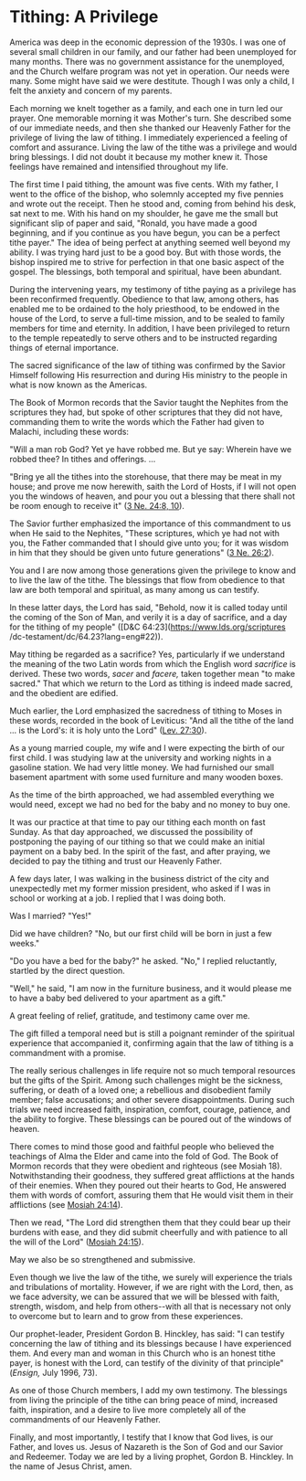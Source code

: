 # Tithing: A Privilege

America was deep in the economic depression of the 1930s. I was one of several
small children in our family, and our father had been unemployed for many
months. There was no government assistance for the unemployed, and the Church
welfare program was not yet in operation. Our needs were many. Some might have
said we were destitute. Though I was only a child, I felt the anxiety and
concern of my parents.

Each morning we knelt together as a family, and each one in turn led our
prayer. One memorable morning it was Mother's turn. She described some of our
immediate needs, and then she thanked our Heavenly Father for the privilege of
living the law of tithing. I immediately experienced a feeling of comfort and
assurance. Living the law of the tithe was a privilege and would bring
blessings. I did not doubt it because my mother knew it. Those feelings have
remained and intensified throughout my life.

The first time I paid tithing, the amount was five cents. With my father, I
went to the office of the bishop, who solemnly accepted my five pennies and
wrote out the receipt. Then he stood and, coming from behind his desk, sat
next to me. With his hand on my shoulder, he gave me the small but significant
slip of paper and said, "Ronald, you have made a good beginning, and if you
continue as you have begun, you can be a perfect tithe payer." The idea of
being perfect at anything seemed well beyond my ability. I was trying hard
just to be a good boy. But with those words, the bishop inspired me to strive
for perfection in that one basic aspect of the gospel. The blessings, both
temporal and spiritual, have been abundant.

During the intervening years, my testimony of tithe paying as a privilege has
been reconfirmed frequently. Obedience to that law, among others, has enabled
me to be ordained to the holy priesthood, to be endowed in the house of the
Lord, to serve a full-time mission, and to be sealed to family members for
time and eternity. In addition, I have been privileged to return to the temple
repeatedly to serve others and to be instructed regarding things of eternal
importance.

The sacred significance of the law of tithing was confirmed by the Savior
Himself following His resurrection and during His ministry to the people in
what is now known as the Americas.

The Book of Mormon records that the Savior taught the Nephites from the
scriptures they had, but spoke of other scriptures that they did not have,
commanding them to write the words which the Father had given to Malachi,
including these words:

"Will a man rob God? Yet ye have robbed me. But ye say: Wherein have we robbed
thee? In tithes and offerings. ...

"Bring ye all the tithes into the storehouse, that there may be meat in my
house; and prove me now herewith, saith the Lord of Hosts, if I will not open
you the windows of heaven, and pour you out a blessing that there shall not be
room enough to receive it" ([3 Ne. 24:8,
10](https://www.lds.org/scriptures/bofm/3-ne/24.8%2C10?lang=eng#7)).

The Savior further emphasized the importance of this commandment to us when He
said to the Nephites, "These scriptures, which ye had not with you, the Father
commanded that I should give unto you; for it was wisdom in him that they
should be given unto future generations" ([3 Ne.
26:2](https://www.lds.org/scriptures/bofm/3-ne/26.2?lang=eng#1)).

You and I are now among those generations given the privilege to know and to
live the law of the tithe. The blessings that flow from obedience to that law
are both temporal and spiritual, as many among us can testify.

In these latter days, the Lord has said, "Behold, now it is called today until
the coming of the Son of Man, and verily it is a day of sacrifice, and a day
for the tithing of my people" ([D&amp;C 64:23](https://www.lds.org/scriptures
/dc-testament/dc/64.23?lang=eng#22)).

May tithing be regarded as a sacrifice? Yes, particularly if we understand the
meaning of the two Latin words from which the English word _sacrifice_ is
derived. These two words, _sacer_ and _facere,_ taken together mean "to make
sacred." That which we return to the Lord as tithing is indeed made sacred,
and the obedient are edified.

Much earlier, the Lord emphasized the sacredness of tithing to Moses in these
words, recorded in the book of Leviticus: "And all the tithe of the land ... is
the Lord's: it is holy unto the Lord" ([Lev.
27:30](https://www.lds.org/scriptures/ot/lev/27.30?lang=eng#29)).

As a young married couple, my wife and I were expecting the birth of our first
child. I was studying law at the university and working nights in a gasoline
station. We had very little money. We had furnished our small basement
apartment with some used furniture and many wooden boxes.

As the time of the birth approached, we had assembled everything we would
need, except we had no bed for the baby and no money to buy one.

It was our practice at that time to pay our tithing each month on fast Sunday.
As that day approached, we discussed the possibility of postponing the paying
of our tithing so that we could make an initial payment on a baby bed. In the
spirit of the fast, and after praying, we decided to pay the tithing and trust
our Heavenly Father.

A few days later, I was walking in the business district of the city and
unexpectedly met my former mission president, who asked if I was in school or
working at a job. I replied that I was doing both.

Was I married? "Yes!"

Did we have children? "No, but our first child will be born in just a few
weeks."

"Do you have a bed for the baby?" he asked. "No," I replied reluctantly,
startled by the direct question.

"Well," he said, "I am now in the furniture business, and it would please me
to have a baby bed delivered to your apartment as a gift."

A great feeling of relief, gratitude, and testimony came over me.

The gift filled a temporal need but is still a poignant reminder of the
spiritual experience that accompanied it, confirming again that the law of
tithing is a commandment with a promise.

The really serious challenges in life require not so much temporal resources
but the gifts of the Spirit. Among such challenges might be the sickness,
suffering, or death of a loved one; a rebellious and disobedient family
member; false accusations; and other severe disappointments. During such
trials we need increased faith, inspiration, comfort, courage, patience, and
the ability to forgive. These blessings can be poured out of the windows of
heaven.

There comes to mind those good and faithful people who believed the teachings
of Alma the Elder and came into the fold of God. The Book of Mormon records
that they were obedient and righteous (see Mosiah 18). Notwithstanding their
goodness, they suffered great afflictions at the hands of their enemies. When
they poured out their hearts to God, He answered them with words of comfort,
assuring them that He would visit them in their afflictions (see [Mosiah
24:14](https://www.lds.org/scriptures/bofm/mosiah/24.14?lang=eng#13)).

Then we read, "The Lord did strengthen them that they could bear up their
burdens with ease, and they did submit cheerfully and with patience to all the
will of the Lord" ([Mosiah
24:15](https://www.lds.org/scriptures/bofm/mosiah/24.15?lang=eng#14)).

May we also be so strengthened and submissive.

Even though we live the law of the tithe, we surely will experience the trials
and tribulations of mortality. However, if we are right with the Lord, then,
as we face adversity, we can be assured that we will be blessed with faith,
strength, wisdom, and help from others--with all that is necessary not only to
overcome but to learn and to grow from these experiences.

Our prophet-leader, President Gordon B. Hinckley, has said: "I can testify
concerning the law of tithing and its blessings because I have experienced
them. And every man and woman in this Church who is an honest tithe payer, is
honest with the Lord, can testify of the divinity of that principle"
(_Ensign,_ July 1996, 73).

As one of those Church members, I add my own testimony. The blessings from
living the principle of the tithe can bring peace of mind, increased faith,
inspiration, and a desire to live more completely all of the commandments of
our Heavenly Father.

Finally, and most importantly, I testify that I know that God lives, is our
Father, and loves us. Jesus of Nazareth is the Son of God and our Savior and
Redeemer. Today we are led by a living prophet, Gordon B. Hinckley. In the
name of Jesus Christ, amen.

